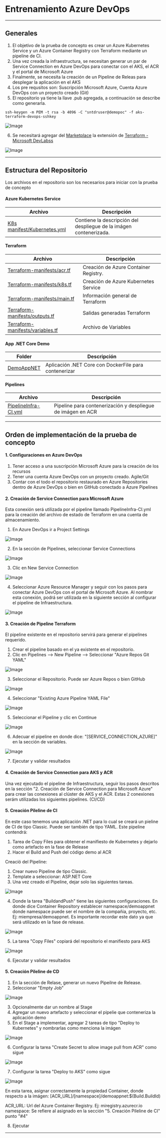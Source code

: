 # Entrenamiento Azure DevOps
___

## Generales

1. El objetivo de la prueba de concepto es crear un Azure Kubernetes Service y un Azure Container Registry con Terraform mediante un pipeline de CI.
2. Una vez creada la infraestructura, se necesitan generar un par de Service Connection en Azure DevOps para conectar con el AKS, el ACR y el portal de Microsoft Azure
3. Finalmente, se necesita la creación de un Pipeline de Releas para desplegar la aplicación en el AKS
4. Los pre requsitos son: Suscripción Microsoft Azure, Cuenta Azure DevOps con un proyecto creado (Git)
5. El repositorio ya tiene la llave .pub agregada, a continuación se describe como generarla. 

```
ssh-keygen -m PEM -t rsa -b 4096 -C "sntdruser@demopoc" -f aks-terraform-devops-sshkey
```
![Image](https://github.com/hevaldes/AzDO/blob/main/assets/ssh.png "SSH Key")

6. Se necesitará agregar del [Marketplace](https://marketplace.visualstudio.com/azuredevops?utm_source=vstsproduct&utm_medium=L1BrowseMarketplace&targetId=8bc5a556-3b10-4268-8754-c1fc189ef7b4) la extensión de [Terraform - Microsoft DevLabss](https://marketplace.visualstudio.com/azuredevops?utm_source=vstsproduct&utm_medium=L1BrowseMarketplace&targetId=8bc5a556-3b10-4268-8754-c1fc189ef7b4)

![Image](https://github.com/hevaldes/AzDO/blob/main/assets/TerraformExtension.PNG "Terraform Microsoft Extension")
___

## Estructura del Repositorio

Los archivos en el repositorio son los necesarios para iniciar con la prueba de concepto

#### Azure Kubernetes Service

| Archivo  | Descripción |
| ----------------- | ----------------- |
| [K8s manifest/Kubernetes.yml](https://github.com/hevaldes/AzDO/blob/main/K8s%20manifest/Kubernetes.yml)  | Contiene la descripción del despliegue de la imágen contenerizada. |


#### Terraform

| Archivo  | Descripción |
| ----------------- | ----------------- |
| [Terraform-manifests/acr.tf](https://github.com/hevaldes/AzDO/blob/main/Terraform-manifests/acr.tf)  | Creación de Azure Container Registry. |
| [Terraform-manifests/k8s.tf](https://github.com/hevaldes/AzDO/blob/main/Terraform-manifests/k8s.tf)  | Creación de Azure Kubernetes Service |
| [Terraform-manifests/main.tf](https://github.com/hevaldes/AzDO/blob/main/Terraform-manifests/main.tf)  | Información general de Terraform |
| [Terraform-manifests/outputs.tf](https://github.com/hevaldes/AzDO/blob/main/Terraform-manifests/outputs.tf)  | Salidas generadas Terraform |
| [Terraform-manifests/variables.tf](https://github.com/hevaldes/AzDO/blob/main/Terraform-manifests/variables.tf)  | Archivo de Variables |

#### App .NET Core Demo

| Folder  | Descripción |
| ----------------- | ----------------- |
| [DemoAppNET](https://github.com/hevaldes/AzDO/tree/main/DemoAppNET)  | Aplicación .NET Core con DockerFile para contenerizar |


#### Pipelines

| Archivo  | Descripción |
| ----------------- | ----------------- |
| [PipelineInfra-CI.yml](https://github.com/hevaldes/AzDO/blob/main/PipelineApp-CI.yml)  | Pipeline para contenerización y despliegue de imágen en ACR |

___

## Orden de implementación de la prueba de concepto

#### 1. Configuraciones en Azure DevOps

1. Tener acceso a una suscripción Microsoft Azure para la creación de los recursos
2. Tener una cuenta Azure DevOps con un proyecto creado. Agile/Git
3. Contar con el todo el repositorio restaurado en Azure Repositories dentro de Azure DevOps o bien en GitHub conectado a Azure Pipelines

#### 2. Creación de Service Connection para Microsoft Azure

Esta conexión será utilizada por el pipeline llamado PipelineInfra-CI.yml para la creación del archivo de estado de Terraform en una cuenta de almacenamiento. 

1. En Azure DevOps ir a Project Settings

![Image](https://github.com/hevaldes/AzDO/blob/main/assets/ProjectSettings.PNG "Project Settings")

2. En la sección de Pipelines, seleccionar Service Connections

![Image](https://github.com/hevaldes/AzDO/blob/main/assets/ServiceConnections.PNG "Service Connections")

3. Clic en New Service Connection

![Image](https://github.com/hevaldes/AzDO/blob/main/assets/NewServiceConnection.PNG "New Service Connection")

4. Seleccionar Azure Resource Manager y seguir con los pasos para conectar Azure DevOps con el portal de Microsoft Azure. Al nombrar esta conexión, podrá ser utilizada en la siguiente sección al configurar el pipeline de Infraestructura. 

![Image](https://github.com/hevaldes/AzDO/blob/main/assets/ARM.PNG "Azure Resource Manager")


#### 3. Creación de Pipeline Terraform

El pipeline existente en el repositorio servirá para generar el pipelines requerido. 

1. Crear el pipeline basado en el ya existente en el repositorio. 
2. Clic en Pipelines --> New Pipeline --> Seleccionar "Azure Repos Git YAML"

![Image](https://github.com/hevaldes/AzDO/blob/main/assets/GitRepo.PNG "Azure Repo - Git")

3. Seleccionar el Repositorio. Puede ser Azure Repos o bien GitHub

![Image](https://github.com/hevaldes/AzDO/blob/main/assets/SelectRepo.PNG "Select Azure Repo")

4. Seleccionar "Existing Azure Pipeline YAML File"

![Image](https://github.com/hevaldes/AzDO/blob/main/assets/ExistingYAML.PNG "Select Existing YAML")

5. Seleccionar el Pipeline y clic en Continue

![Image](https://github.com/hevaldes/AzDO/blob/main/assets/ExistingPipeline.PNG "Existing Pipeline YAML")

6. Adecuar el pipeline en donde dice: "[SERVICE_CONNECTION_AZURE]" en la sección de variables.

![Image](https://github.com/hevaldes/AzDO/blob/main/assets/variables.PNG "Variables")

7. Ejecutar y validar resultados

#### 4. Creación de Service Connection para AKS y ACR

Una vez ejecutado el pipeline de Infraestructura, seguir los pasos descritos en la sección "2. Creación de Service Connection para Microsoft Azure" para crear las conexiones al clúster de AKS y el ACR. Estas 2 conexiones serám utilizadas los siguientes pipelines. (CI/CD)


#### 5. Creación Pileline de CI

En este caso tenemos una aplicación .NET para lo cual se creará un pieline de CI de tipo Classic. Puede ser también de tipo YAML. Este pipeline contendrá: 

1. Tarea de Copy Files para obtener el manifiesto de Kubernetes y dejarlo como artefacto en la fase de Release
2. Hacer el Build and Push del código demo al ACR

Creacíó del Pipeline: 

1. Crear nuevo Pipeline de tipo Classic. 
2. Template a seleccionar: ASP.NET Core
3. Una vez creado el Pipeline, dejar solo las siguientes tareas.

![Image](https://github.com/hevaldes/AzDO/blob/main/assets/PipelineCI.PNG "Pipeline CI")

4. Donde la tarea "BuildandPush" tiene las siguientes configuraciones. En donde dice Container Repository establecer namespace/demoappnet donde namespace puede ser el nombre de la compañia, proyecto, etc. Ej: miempresa/demoappnet. Es importante recordar este dato ya que será utilizado en la fase de release. 

![Image](https://github.com/hevaldes/AzDO/blob/main/assets/BuildandPush.PNG "Build and Push")

5. La tarea "Copy Files" copiará del repositorio el manifiesto para AKS

![Image](https://github.com/hevaldes/AzDO/blob/main/assets/Manifiesto.PNG "Manifiesto K8s")

6. Ejecutar y validar resultados

#### 5. Creación Pileline de CD

1. En la sección de Relase, generar un nuevo Pipeilne de Release. 
2. Seleccionar "Empty Job"

![Image](https://github.com/hevaldes/AzDO/blob/main/assets/EmptyJob.png "Empty Job")

3. Opcionalmente dar un nombre al Stage
4. Agregar un nuevo artefacto y seleccionar el pipelie que conteneriza la aplicación demo
5. En el Stage a implementar, agregar 2 tareas de tipo "Deploy to Kubernetes" y nombrarlas como menciona la imágen

![Image](https://github.com/hevaldes/AzDO/blob/main/assets/K8sTasks.PNG "K8s Tasks")

6. Configurar la tarea "Create Secret to allow image pull from ACR" como sigue

![Image](https://github.com/hevaldes/AzDO/blob/main/assets/K8sCreateSecret.PNG "Create Secret AKS")

7. Configurar la tarea "Deploy to AKS" como sigue

![Image](https://github.com/hevaldes/AzDO/blob/main/assets/DeployTasks.png "Deploy AKS")

En esta tarea, asignar correctamente la propiedad Container, donde respecto a la imágen: [ACR_URL]/[namespace]/demoappnet:$(Build.BuildId)

ACR_URL: Url del Azure Container Registry. Ej: miregistry.azurecr.io
namespace: Se refiere al asignado en la sección "5. Creación Pileline de CI" punto "#4"

8. Ejecutar

___





